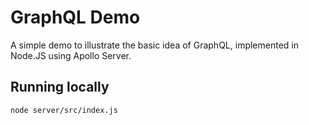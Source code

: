 # GraphQL Demo

A simple demo to illustrate the basic idea of GraphQL, implemented in Node.JS
using Apollo Server.

## Running locally
`node server/src/index.js`
